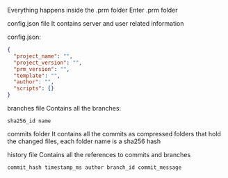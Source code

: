 Everything happens inside the .prm folder
Enter .prm folder

config.json file
It contains server and user related information

config.json:
```json
{
  "project_name": "",
  "project_version": "",
  "prm_version": "",
  "template": "",
  "author": "",
  "scripts": {}
}
```

branches file
Contains all the branches:
```
sha256_id name
```

commits folder
It contains all the commits as compressed folders that hold the changed files, each folder name is a sha256 hash

history file
Contains all the references to commits and branches
```
commit_hash timestamp_ms author branch_id commit_message
```

